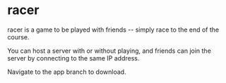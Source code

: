 # racer

racer is a game to be played with friends -- simply race to the end of the course.

You can host a server with or without playing, and friends can join the server by connecting to the same IP address.

Navigate to the app branch to download.

